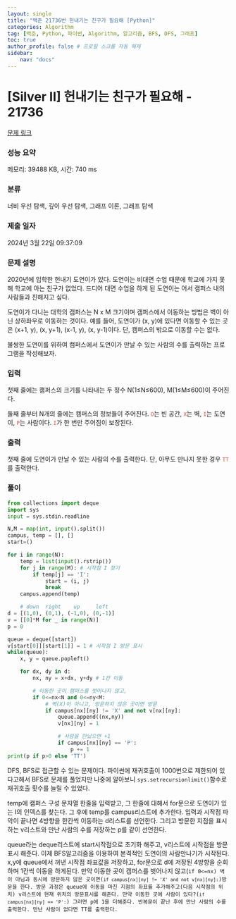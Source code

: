 ```yaml
---
layout: single
title: "백준 21736번 헌내기는 친구가 필요해 [Python]"
categories: Algorithm
tag: [백준, Python, 파이썬, Algorithm, 알고리즘, BFS, DFS, 그래프]
toc: true
author_profile: false # 프로필 스크롤 자동 해제
sidebar:
    nav: "docs"
---
```

# [Silver II] 헌내기는 친구가 필요해 - 21736 

[문제 링크](https://www.acmicpc.net/problem/21736) 

### 성능 요약

메모리: 39488 KB, 시간: 740 ms

### 분류

너비 우선 탐색, 깊이 우선 탐색, 그래프 이론, 그래프 탐색

### 제출 일자

2024년 3월 22일 09:37:09

### 문제 설명

<p>2020년에 입학한 헌내기 도연이가 있다. 도연이는 비대면 수업 때문에 학교에 가지 못해 학교에 아는 친구가 없었다. 드디어 대면 수업을 하게 된 도연이는 어서 캠퍼스 내의 사람들과 친해지고 싶다. </p>

<p>도연이가 다니는 대학의 캠퍼스는 N x M 크기이며 캠퍼스에서 이동하는 방법은 벽이 아닌 상하좌우로 이동하는 것이다. 예를 들어, 도연이가 (x, y)에 있다면 이동할 수 있는 곳은 (x+1, y), (x, y+1), (x-1, y), (x, y-1)이다. 단, 캠퍼스의 밖으로 이동할 수는 없다.</p>

<p>불쌍한 도연이를 위하여 캠퍼스에서 도연이가 만날 수 있는 사람의 수를 출력하는 프로그램을 작성해보자.</p>

### 입력 

 <p>첫째 줄에는 캠퍼스의 크기를 나타내는 두 정수 N(1≤N≤600), M(1≤M≤600)이 주어진다.</p>

<p>둘째 줄부터 N개의 줄에는 캠퍼스의 정보들이 주어진다. <span style="color:#e74c3c"><code>O</code></span>는 빈 공간, <span style="color:#e74c3c;"><code>X</code></span>는 벽, <span style="color:#e74c3c;"><code>I</code></span>는 도연이, <span style="color:#e74c3c;"><code>P</code></span>는 사람이다. <span style="color:#e74c3c;"><code>I</code></span>가 한 번만 주어짐이 보장된다.</p>

### 출력 

 <p>첫째 줄에 도연이가 만날 수 있는 사람의 수를 출력한다. 단, 아무도 만나지 못한 경우 <span style="color:#e74c3c;"><code>TT</code></span>를 출력한다.</p>

### 풀이

~~~python
from collections import deque
import sys
input = sys.stdin.readline

N,M = map(int, input().split())
campus, temp = [], []
start=()

for i in range(N):
    temp = list(input().rstrip())
    for j in range(M): # 시작점 I 찾기
        if temp[j] == 'I':
            start = (i, j)
            break
    campus.append(temp)

    # down  right    up     left
d = [(1,0), (0,1), (-1,0), (0,-1)]
v = [[0]*M for _ in range(N)]
p = 0

queue = deque([start])
v[start[0]][start[1]] = 1 # 시작점 I 방문 표시
while(queue):
    x, y = queue.popleft()

    for dx, dy in d:
        nx, ny = x+dx, y+dy # 1칸 이동

        # 이동한 곳이 캠퍼스를 벗어나지 않고,
        if 0<=nx<N and 0<=ny<M:
            # 벽(X)이 아니고, 방문하지 않은 곳이면 방문
            if campus[nx][ny] != 'X' and not v[nx][ny]:
                queue.append((nx,ny))
                v[nx][ny] = 1

                # 사람을 만났으면 +1
                if campus[nx][ny] == 'P':
                    p += 1
print(p if p>0 else 'TT')
 ~~~

<p>DFS, BFS로 접근할 수 있는 문제이다. 파이썬에 재귀호출이 1000번으로 제한되어 있다고해서 BFS로 문제를 풀었지만 나중에 알아보니 <code>sys.setrecursionlimit()</code>함수로 재귀호출 횟수를 늘릴 수 있었다.</p>
<p>temp에 캠퍼스 구성 문자열 한줄을 입력받고, 그 한줄에 대해서 for문으로 도연이가 있는 I의 인덱스를 찾는다. 그 후에 temp를 campus리스트에 추가한다. 입력과 시작점 파악이 끝나면 4방향을 한칸씩 이동하는 d리스트를 선언한다. 그리고 방문한 지점을 표시하는 v리스트와 만난 사람의 수를 저장하는 p를 같이 선언한다.</p>
<p>queue라는 deque리스트에 start시작점으로 초기화 해주고, v리스트에 시작점을 방문표시 해준다. 이제 BFS알고리즘을 이용하여 본격적인 도연이의 사람만나기가 시작된다. x,y에 queue에서 꺼낸 시작점 좌표값을 저장하고, for문으로 d에 저장된 4방향을 순회하며 1칸씩 이동을 하게된다. 만약 이동한 곳이 캠퍼스를 벗어나지 않고(<code>if 0<=nx<N and 0<=ny<M:</code>) 벽이 아님과 동시에 방문하지 않은 곳이면(<code>if campus[nx][ny] != 'X' and not v[nx][ny]:</code>)방문을 한다. 방문 과정은 queue에 이동을 마친 지점의 좌표를 추가해주고(다음 시작점의 위치) v리스트에 현재 위치의 방문표시를 해준다. 만약 이동한 곳에 사람이 있다?(<code>if campus[nx][ny] == 'P':</code>) 그러면 p에 1을 더해준다. 반복문이 끝난 후에 만난 사람의 수를 출력한다. 만난 사람이 없다면 TT를 출력한다.  </p>